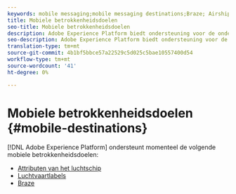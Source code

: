```yaml
---
keywords: mobile messaging;mobile messaging destinations;Braze; Airship
title: Mobiele betrokkenheidsdoelen
seo-title: Mobiele betrokkenheidsdoelen
description: Adobe Experience Platform biedt ondersteuning voor de onderstaande mobiele servicedoelen
seo-description: Adobe Experience Platform biedt ondersteuning voor de onderstaande mobiele servicedoelen
translation-type: tm+mt
source-git-commit: 4b1bf5bbce57a22529c5d025c5bae10557400d54
workflow-type: tm+mt
source-wordcount: '41'
ht-degree: 0%

---
```



# Mobiele betrokkenheidsdoelen {#mobile-destinations}

[!DNL Adobe Experience Platform] ondersteunt momenteel de volgende mobiele betrokkenheidsdoelen:

* [Attributen van het luchtschip](airship-attributes-destination.md)
* [Luchtvaartlabels](airship-tags-destination.md)
* [Braze](braze-destination.md)